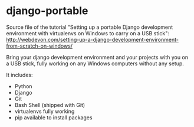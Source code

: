 django-portable
===============
Source file of the tutorial "Setting up a portable Django development environment with virtualenvs on Windows to carry on a USB stick":
http://webdevon.com/setting-up-a-django-development-environment-from-scratch-on-windows/

Bring your django development environment and your projects with you on a USB stick, fully working on any Windows computers without any setup.

It includes:
- Python
- Django
- Git
- Bash Shell (shipped with Git)
- virtualenvs fully working
- pip available to install packages
